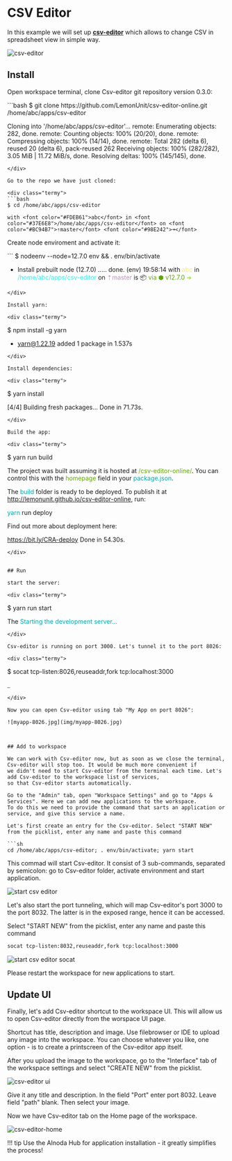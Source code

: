 # CSV Editor 

In this example we will set up [__csv-editor__](https://github.com/LemonUnit/csv-editor-online) which allows to change CSV in spreadsheet 
view in simple way.

![csv-editor](img/csv-editor.jpg)


## Install 

Open workspace terminal, clone Csv-editor git repository version 0.3.0:

<div class="termy">
```bash
$ git clone https://github.com/LemonUnit/csv-editor-online.git /home/abc/apps/csv-editor

Cloning into '/home/abc/apps/csv-editor'...
remote: Enumerating objects: 282, done.
remote: Counting objects: 100% (20/20), done.
remote: Compressing objects: 100% (14/14), done.
remote: Total 282 (delta 6), reused 20 (delta 6), pack-reused 262
Receiving objects: 100% (282/282), 3.05 MiB | 11.72 MiB/s, done.
Resolving deltas: 100% (145/145), done.
```
</div>

Go to the repo we have just cloned:

<div class="termy">
```bash
$ cd /home/abc/apps/csv-editor

with <font color="#FDEB61">abc</font> in <font color="#37E6E8">/home/abc/apps/csv-editor</font> on <font color="#BC94B7">⇡master</font> <font color="#98E242">➜</font>
```
</div>

Create node enviroment and activate it:

<div class="termy">
```
$ nodeenv --node=12.7.0 env && . env/bin/activate

 * Install prebuilt node (12.7.0) ..... done.
(env) 19:58:14 with <font color="#FDEB61">abc</font> in <font color="#37E6E8">/home/abc/apps/csv-editor</font> on <font color="#BC94B7">⇡master</font> is 📦  <font color="#5EA702">via ⬢ v12.7.0</font>  <font color="#98E242">➜</font>
```
</div>

Install yarn:

<div class="termy">
```
$ npm install -g yarn

+ yarn@1.22.19
added 1 package in 1.537s
```
</div>

Install dependencies:

<div class="termy">
```
$ yarn install

[4/4] Building fresh packages...
Done in 71.73s.
```
</div>

Build the app:

<div class="termy">
```
$ yarn run build

The project was built assuming it is hosted at <font color="#5EA702">/csv-editor-online/</font>.
You can control this with the <font color="#5EA702">homepage</font> field in your <font color="#00A7AA">package.json</font>.

The <font color="#00A7AA">build</font> folder is ready to be deployed.
To publish it at <font color="#5EA702">http://lemonunit.github.io/csv-editor-online</font>, run:

  <font color="#00A7AA">yarn</font> run deploy

Find out more about deployment here:

  <font color="#CFAE00">https://bit.ly/CRA-deploy</font>
Done in 54.30s.
```
</div>


## Run

start the server:

<div class="termy">
```
$ yarn run start

The <font color="#00A7AA">Starting the development server...</font> 
```
</div>

Csv-editor is running on port 3000. Let's tunnel it to the port 8026:

<div class="termy">
```
$ socat tcp-listen:8026,reuseaddr,fork tcp:localhost:3000

<font color="#646562">_</font>
```
</div>

Now you can open Csv-editor using tab "My App on port 8026":

![myapp-8026.jpg](img/myapp-8026.jpg)



## Add to workspace

We can work with Csv-editor now, but as soon as we close the terminal, Csv-editor will stop too. It would be much more convenient if 
we didn't need to start Csv-editor from the terminal each time. Let's add Csv-editor to the workspace list of services, 
so that Csv-editor starts automatically.  

Go to the "Admin" tab, open "Workspace Settings" and go to "Apps & Services". Here we can add new applications to the workspace. 
To do this we need to provide the command that sarts an application or service, and give this service a name.  

Let's first create an entry for the Csv-editor. Select "START NEW" from the picklist, enter any name and paste this command

```sh
cd /home/abc/apps/csv-editor; . env/bin/activate; yarn start
```

This commad will start Csv-editor. It consist of 3 sub-commands, separated by semicolon: 
go to Csv-editor folder, activate environment and start application.  

![start csv editor](img/csv-editor-start.jpg)

Let's also start the port tunneling, which will map Csv-editor's port 3000 to the port 8032. The latter is in the exposed range, hence it 
can be accessed.   

Select "START NEW" from the picklist, enter any name and paste this command

```sh
socat tcp-listen:8032,reuseaddr,fork tcp:localhost:3000
```

![start csv editor socat](img/csv-editor-socat.jpg)

Please restart the workspace for new applications to start.  


## Update UI

Finally, let's add Csv-editor shortcut to the workspace UI. This will allow us to open Csv-editor directly from the worspace UI page.   

Shortcut has title, description and image. Use filebrowser or IDE to upload any image into the workspace. 
You can choose whatever you like, one option - is to create a printscreen of the Csv-editor app itself.  

After you upload the image to the workspace, go to the "Interface" tab of the workspace settings and select "CREATE NEW" from the picklist.   

![csv-editor ui](img/csv-editor-ui.jpg)

Give it any title and description. In the field "Port" enter port 8032. Leave field "path" blank. Then select your image.   

Now we have Csv-editor tab on the Home page of the workspace. 

![csv-editor-home](img/csv-editor-home.jpg)

!!! tip 
    Use the Alnoda Hub for application installation - it greatly simplifies the process! 